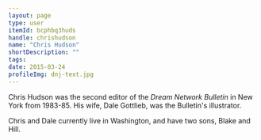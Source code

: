```yaml
---
layout: page
type: user
itemId: bcphbq3huds
handle: chrishudson
name: "Chris Hudson"
shortDescription: ""
tags:
date: 2015-03-24
profileImg: dnj-text.jpg
---
```

Chris Hudson was the second editor of the *Dream Network Bulletin* in New York from 1983-85. His wife, Dale Gottlieb, was the Bulletin's illustrator.

Chris and Dale currently live in Washington, and have two sons, Blake and Hill.